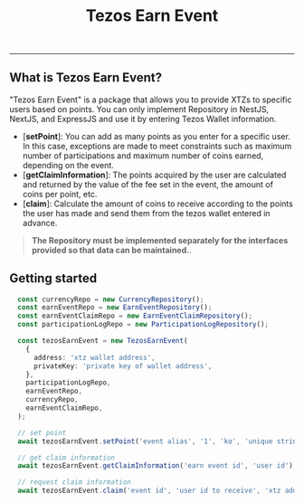 <div align="center">
  <h1>Tezos Earn Event</h1>
  <br />
  <hr />
</div>

## What is Tezos Earn Event?

"Tezos Earn Event" is a package that allows you to provide XTZs to specific users based on points.
You can only implement Repository in NestJS, NextJS, and ExpressJS and use it by entering Tezos Wallet information.


- [**setPoint**]: You can add as many points as you enter for a specific user. <br/>
In this case, exceptions are made to meet constraints such as maximum number of participations and maximum number of coins earned, depending on the event.
- [**getClaimInformation**]: The points acquired by the user are calculated and returned by the value of the fee set in the event, the amount of coins per point, etc. 
- [**claim**]: Calculate the amount of coins to receive according to the points the user has made and send them from the tezos wallet entered in advance.

> **The Repository must be implemented separately for the interfaces provided so that data can be maintained.**.

## Getting started

```ts
  const currencyRepo = new CurrencyRepository();
  const earnEventRepo = new EarnEventRepository();
  const earnEventClaimRepo = new EarnEventClaimRepository();
  const participationLogRepo = new ParticipationLogRepository();

  const tezosEarnEvent = new TezosEarnEvent(
    {
      address: 'xtz wallet address',
      privateKey: 'private key of wallet address',
    },
    participationLogRepo,
    earnEventRepo,
    currencyRepo,
    earnEventClaimRepo,
  );

  // set point
  await tezosEarnEvent.setPoint('event alias', '1', 'ko', 'unique string per request');

  // get claim information
  await tezosEarnEvent.getClaimInformation('earn event id', 'user id');

  // request claim information
  await tezosEarnEvent.claim('event id', 'user id to receive', 'xtz address to receive');

```
